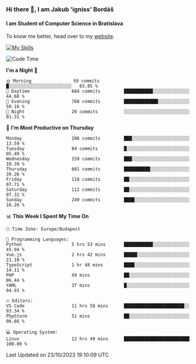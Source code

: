 ### Hi there 👋, I am Jakub 'igniss' Bordáš

#### I am Student of Computer Science in Bratislava
To know me better, head over to my [website](https://bordas.sk).

[![My Skills](https://skillicons.dev/icons?i=js,html,css,figma,svelte,java,kotlin,python,postgresql,typescript,nest,nodejs)](https://bordas.sk)


<!--START_SECTION:waka-->
![Code Time](http://img.shields.io/badge/Code%20Time-1%2C244%20hrs%2010%20mins-blue)

**I'm a Night 🦉** 

```text
🌞 Morning                59 commits          █░░░░░░░░░░░░░░░░░░░░░░░░   03.85 % 
🌆 Daytime                684 commits         ███████████░░░░░░░░░░░░░░   44.68 % 
🌃 Evening                768 commits         █████████████░░░░░░░░░░░░   50.16 % 
🌙 Night                  20 commits          ░░░░░░░░░░░░░░░░░░░░░░░░░   01.31 % 
```
📅 **I'm Most Productive on Thursday** 

```text
Monday                   208 commits         ███░░░░░░░░░░░░░░░░░░░░░░   13.59 % 
Tuesday                  84 commits          █░░░░░░░░░░░░░░░░░░░░░░░░   05.49 % 
Wednesday                159 commits         ███░░░░░░░░░░░░░░░░░░░░░░   10.39 % 
Thursday                 601 commits         ██████████░░░░░░░░░░░░░░░   39.26 % 
Friday                   118 commits         ██░░░░░░░░░░░░░░░░░░░░░░░   07.71 % 
Saturday                 112 commits         ██░░░░░░░░░░░░░░░░░░░░░░░   07.32 % 
Sunday                   249 commits         ████░░░░░░░░░░░░░░░░░░░░░   16.26 % 
```


📊 **This Week I Spent My Time On** 

```text
🕑︎ Time Zone: Europe/Budapest

💬 Programming Languages: 
Python                   5 hrs 53 mins       ███████████░░░░░░░░░░░░░░   45.94 % 
Vue.js                   2 hrs 42 mins       █████░░░░░░░░░░░░░░░░░░░░   21.10 % 
TypeScript               1 hr 48 mins        ████░░░░░░░░░░░░░░░░░░░░░   14.11 % 
PHP                      49 mins             ██░░░░░░░░░░░░░░░░░░░░░░░   06.44 % 
YAML                     37 mins             █░░░░░░░░░░░░░░░░░░░░░░░░   04.93 % 

🔥 Editors: 
VS Code                  11 hrs 58 mins      ███████████████████████░░   93.34 % 
PhpStorm                 51 mins             ██░░░░░░░░░░░░░░░░░░░░░░░   06.66 % 

💻 Operating System: 
Linux                    12 hrs 49 mins      █████████████████████████   100.00 % 
```


 Last Updated on 23/10/2023 19:10:09 UTC
<!--END_SECTION:waka-->
